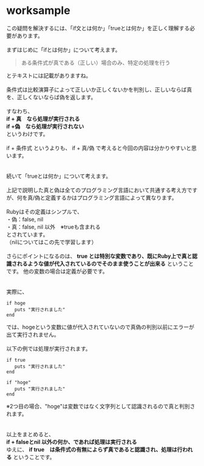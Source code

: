 # worksample
この疑問を解決するには、「if文とは何か」「trueとは何か」を正しく理解する必要があります。  
<br>
まずはじめに「ifとは何か」について考えます。  
>ある条件式が真である（正しい）場合のみ、特定の処理を行う

とテキストには記載がありますね。  
<br>
条件式は比較演算子によって正しいか正しくないかを判別し、正しいならば真を、正しくないならば偽を返します。  
<br>
すなわち、  
**if + 真　なら処理が実行される  
if +偽　なら処理が実行されない**  
というわけです。  
<br>
if + 条件式 というよりも、 if + 真/偽 で考えると今回の内容は分かりやすいと思います。  
<br>
<br>
続いて「trueとは何か」について考えます。  
<br>
上記で説明した真と偽は全てのプログラミング言語において共通する考え方ですが、何を真/偽と定義するかはプログラミング言語によって異なります。  
<br>
Rubyはその定義はシンプルで、  
・偽：false, nil  
・真：false, nil 以外　※trueも含まれる  
とされています。  
（nilについてはこの先で学習します）  
<br>
さらにポイントになるのは、
**true とは特別な変数であり、既にRuby上で真と認識されるような値が代入されているのでそのまま使うことが出来る** ということです。
他の変数の場合は定義が必要です。  
<br>
<br>
実際に、
```
if hoge
   puts "実行されました"
end
```
では、hogeという変数に値が代入されていないので真偽の判別以前にエラーが出て実行されません。  
<br>
以下の例では処理が実行されます。
```
if true
   puts "実行されました"
end
```
```
if "hoge"
   puts "実行されました"
end
```
※2つ目の場合、"hoge"は変数ではなく文字列として認識されるので真と判別されます。  
<br>
<br>
以上をまとめると、  
**if + falseとnil 以外の何か、であれば処理は実行される** 
<br>
ゆえに、 **if true　は条件式の有無によらず真であると認識され、処理は行われる** ということです。
